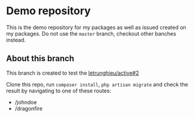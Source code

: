 # Demo repository

This is the demo repository for my packages as well as issued created on my packages. Do not use the `master` branch, checkout other banches instead.

## About this branch

This branch is created to test the [letrunghieu/active#2](https://github.com/letrunghieu/active/issues/2)

Clone this repo, run `composer install`, `php artisan migrate` and check the result by navigating to one of these routes:

* /johndoe
* /dragonfire

